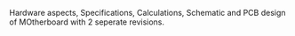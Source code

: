 Hardware aspects, Specifications, Calculations, Schematic and PCB design of MOtherboard with 2 seperate revisions.
